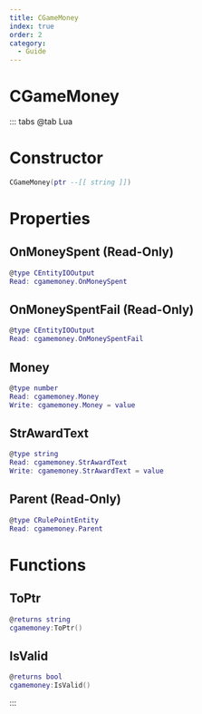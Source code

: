 ```yaml
---
title: CGameMoney
index: true
order: 2
category:
  - Guide
---
```


# CGameMoney

::: tabs
@tab Lua
# Constructor
```lua
CGameMoney(ptr --[[ string ]])
```
# Properties
## OnMoneySpent (Read-Only)
```lua
@type CEntityIOOutput
Read: cgamemoney.OnMoneySpent
```
## OnMoneySpentFail (Read-Only)
```lua
@type CEntityIOOutput
Read: cgamemoney.OnMoneySpentFail
```
## Money 
```lua
@type number
Read: cgamemoney.Money
Write: cgamemoney.Money = value
```
## StrAwardText 
```lua
@type string
Read: cgamemoney.StrAwardText
Write: cgamemoney.StrAwardText = value
```
## Parent (Read-Only)
```lua
@type CRulePointEntity
Read: cgamemoney.Parent
```
# Functions
## ToPtr
```lua
@returns string
cgamemoney:ToPtr()
```
## IsValid
```lua
@returns bool
cgamemoney:IsValid()
```

:::